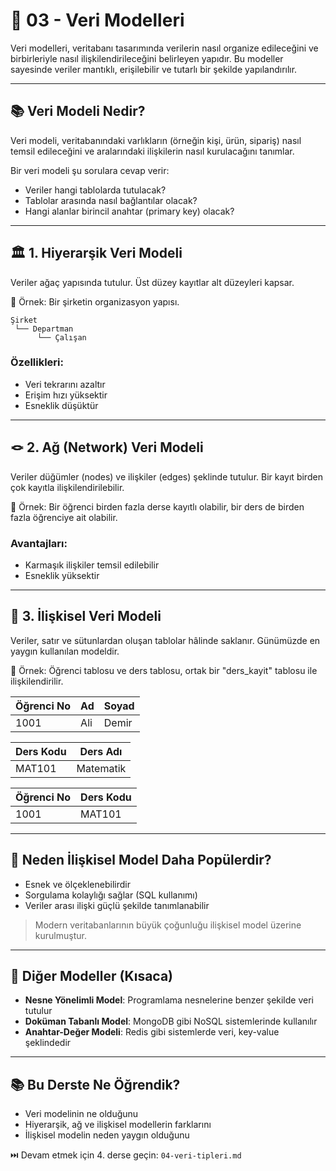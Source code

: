 # 🧩 03 - Veri Modelleri

Veri modelleri, veritabanı tasarımında verilerin nasıl organize edileceğini ve birbirleriyle nasıl ilişkilendirileceğini belirleyen yapıdır. Bu modeller sayesinde veriler mantıklı, erişilebilir ve tutarlı bir şekilde yapılandırılır.

---

## 📚 Veri Modeli Nedir?
Veri modeli, veritabanındaki varlıkların (örneğin kişi, ürün, sipariş) nasıl temsil edileceğini ve aralarındaki ilişkilerin nasıl kurulacağını tanımlar.

Bir veri modeli şu sorulara cevap verir:
- Veriler hangi tablolarda tutulacak?
- Tablolar arasında nasıl bağlantılar olacak?
- Hangi alanlar birincil anahtar (primary key) olacak?

---

## 🏛️ 1. Hiyerarşik Veri Modeli
Veriler ağaç yapısında tutulur. Üst düzey kayıtlar alt düzeyleri kapsar.

📌 Örnek: Bir şirketin organizasyon yapısı.

```text
Şirket
 └── Departman
      └── Çalışan
```

### Özellikleri:
- Veri tekrarını azaltır
- Erişim hızı yüksektir
- Esneklik düşüktür

---

## 🪢 2. Ağ (Network) Veri Modeli
Veriler düğümler (nodes) ve ilişkiler (edges) şeklinde tutulur. Bir kayıt birden çok kayıtla ilişkilendirilebilir.

📌 Örnek: Bir öğrenci birden fazla derse kayıtlı olabilir, bir ders de birden fazla öğrenciye ait olabilir.

### Avantajları:
- Karmaşık ilişkiler temsil edilebilir
- Esneklik yüksektir

---

## 🔗 3. İlişkisel Veri Modeli
Veriler, satır ve sütunlardan oluşan tablolar hâlinde saklanır. Günümüzde en yaygın kullanılan modeldir.

📌 Örnek: Öğrenci tablosu ve ders tablosu, ortak bir "ders_kayit" tablosu ile ilişkilendirilir.

| Öğrenci No | Ad   | Soyad  |
|------------|------|--------|
| 1001       | Ali  | Demir  |

| Ders Kodu | Ders Adı   |
|-----------|------------|
| MAT101    | Matematik |

| Öğrenci No | Ders Kodu |
|------------|-----------|
| 1001       | MAT101    |

---

## 🧠 Neden İlişkisel Model Daha Popülerdir?
- Esnek ve ölçeklenebilirdir
- Sorgulama kolaylığı sağlar (SQL kullanımı)
- Veriler arası ilişki güçlü şekilde tanımlanabilir

> Modern veritabanlarının büyük çoğunluğu ilişkisel model üzerine kurulmuştur.

---

## 📌 Diğer Modeller (Kısaca)
- **Nesne Yönelimli Model**: Programlama nesnelerine benzer şekilde veri tutulur
- **Doküman Tabanlı Model**: MongoDB gibi NoSQL sistemlerinde kullanılır
- **Anahtar-Değer Modeli**: Redis gibi sistemlerde veri, key-value şeklindedir

---

## 📚 Bu Derste Ne Öğrendik?
- Veri modelinin ne olduğunu
- Hiyerarşik, ağ ve ilişkisel modellerin farklarını
- İlişkisel modelin neden yaygın olduğunu

⏭️ Devam etmek için 4. derse geçin: `04-veri-tipleri.md`
